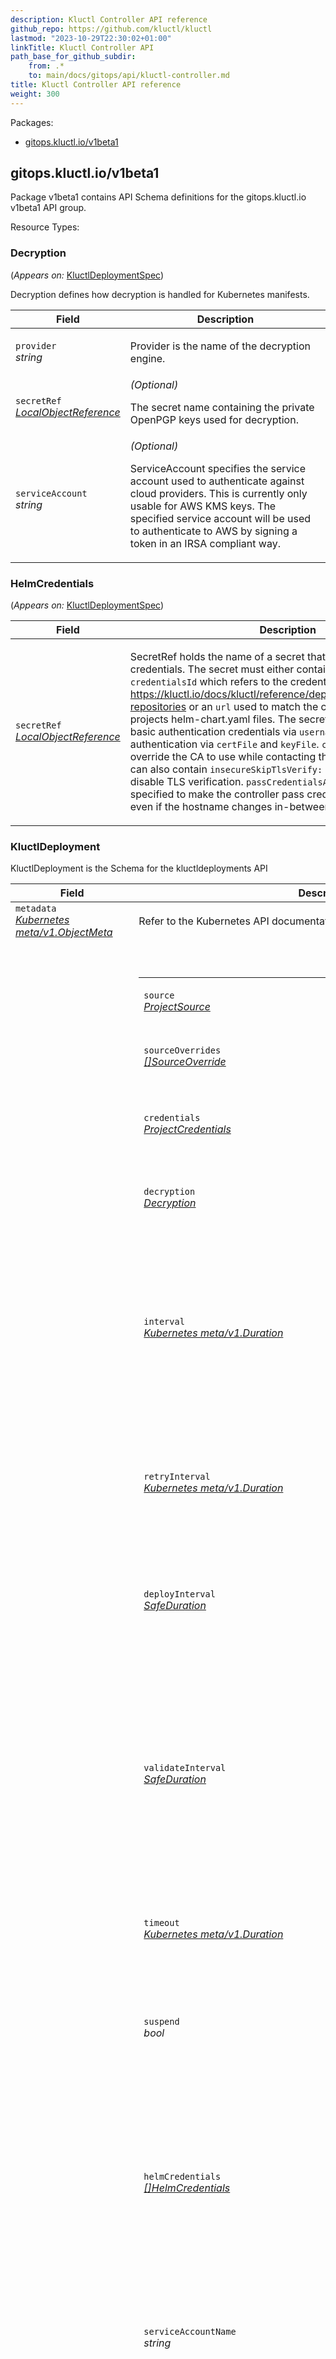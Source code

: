 ```yaml
---
description: Kluctl Controller API reference
github_repo: https://github.com/kluctl/kluctl
lastmod: "2023-10-29T22:30:02+01:00"
linkTitle: Kluctl Controller API
path_base_for_github_subdir:
    from: .*
    to: main/docs/gitops/api/kluctl-controller.md
title: Kluctl Controller API reference
weight: 300
---
```


<!-- WARNING WARNING WARNING -->
<!-- DO NOT EDIT THIS FILE, IT IS AUTO SYNCED FROM github.com/kluctl/kluctl -->
<!-- WARNING WARNING WARNING -->

<p>Packages:</p>
<ul class="simple">
<li>
<a href="#gitops.kluctl.io%2fv1beta1">gitops.kluctl.io/v1beta1</a>
</li>
</ul>
<h2 id="gitops.kluctl.io/v1beta1">gitops.kluctl.io/v1beta1</h2>
<p>Package v1beta1 contains API Schema definitions for the gitops.kluctl.io v1beta1 API group.</p>
Resource Types:
<ul class="simple"></ul>
<h3 id="gitops.kluctl.io/v1beta1.Decryption">Decryption
</h3>
<p>
(<em>Appears on:</em>
<a href="#gitops.kluctl.io/v1beta1.KluctlDeploymentSpec">KluctlDeploymentSpec</a>)
</p>
<p>Decryption defines how decryption is handled for Kubernetes manifests.</p>
<div class="md-typeset__scrollwrap">
<div class="md-typeset__table">
<table>
<thead>
<tr>
<th>Field</th>
<th>Description</th>
</tr>
</thead>
<tbody>
<tr>
<td>
<code>provider</code><br>
<em>
string
</em>
</td>
<td>
<p>Provider is the name of the decryption engine.</p>
</td>
</tr>
<tr>
<td>
<code>secretRef</code><br>
<em>
<a href="#gitops.kluctl.io/v1beta1.LocalObjectReference">
LocalObjectReference
</a>
</em>
</td>
<td>
<em>(Optional)</em>
<p>The secret name containing the private OpenPGP keys used for decryption.</p>
</td>
</tr>
<tr>
<td>
<code>serviceAccount</code><br>
<em>
string
</em>
</td>
<td>
<em>(Optional)</em>
<p>ServiceAccount specifies the service account used to authenticate against cloud providers.
This is currently only usable for AWS KMS keys. The specified service account will be used to authenticate to AWS
by signing a token in an IRSA compliant way.</p>
</td>
</tr>
</tbody>
</table>
</div>
</div>
<h3 id="gitops.kluctl.io/v1beta1.HelmCredentials">HelmCredentials
</h3>
<p>
(<em>Appears on:</em>
<a href="#gitops.kluctl.io/v1beta1.KluctlDeploymentSpec">KluctlDeploymentSpec</a>)
</p>
<div class="md-typeset__scrollwrap">
<div class="md-typeset__table">
<table>
<thead>
<tr>
<th>Field</th>
<th>Description</th>
</tr>
</thead>
<tbody>
<tr>
<td>
<code>secretRef</code><br>
<em>
<a href="#gitops.kluctl.io/v1beta1.LocalObjectReference">
LocalObjectReference
</a>
</em>
</td>
<td>
<p>SecretRef holds the name of a secret that contains the Helm credentials.
The secret must either contain the fields <code>credentialsId</code> which refers to the credentialsId
found in <a href="https://kluctl.io/docs/kluctl/reference/deployments/helm/#private-repositories">https://kluctl.io/docs/kluctl/reference/deployments/helm/#private-repositories</a> or an <code>url</code> used
to match the credentials found in Kluctl projects helm-chart.yaml files.
The secret can either container basic authentication credentials via <code>username</code> and <code>password</code> or
TLS authentication via <code>certFile</code> and <code>keyFile</code>. <code>caFile</code> can be specified to override the CA to use while
contacting the repository.
The secret can also contain <code>insecureSkipTlsVerify: &quot;true&quot;</code>, which will disable TLS verification.
<code>passCredentialsAll: &quot;true&quot;</code> can be specified to make the controller pass credentials to all requests, even if
the hostname changes in-between.</p>
</td>
</tr>
</tbody>
</table>
</div>
</div>
<h3 id="gitops.kluctl.io/v1beta1.KluctlDeployment">KluctlDeployment
</h3>
<p>KluctlDeployment is the Schema for the kluctldeployments API</p>
<div class="md-typeset__scrollwrap">
<div class="md-typeset__table">
<table>
<thead>
<tr>
<th>Field</th>
<th>Description</th>
</tr>
</thead>
<tbody>
<tr>
<td>
<code>metadata</code><br>
<em>
<a href="https://kubernetes.io/docs/reference/generated/kubernetes-api/v1.18/#objectmeta-v1-meta">
Kubernetes meta/v1.ObjectMeta
</a>
</em>
</td>
<td>
Refer to the Kubernetes API documentation for the fields of the
<code>metadata</code> field.
</td>
</tr>
<tr>
<td>
<code>spec</code><br>
<em>
<a href="#gitops.kluctl.io/v1beta1.KluctlDeploymentSpec">
KluctlDeploymentSpec
</a>
</em>
</td>
<td>
<br/>
<br/>
<table>
<tr>
<td>
<code>source</code><br>
<em>
<a href="#gitops.kluctl.io/v1beta1.ProjectSource">
ProjectSource
</a>
</em>
</td>
<td>
<p>Specifies the project source location</p>
</td>
</tr>
<tr>
<td>
<code>sourceOverrides</code><br>
<em>
<a href="#gitops.kluctl.io/v1beta1.SourceOverride">
[]SourceOverride
</a>
</em>
</td>
<td>
<em>(Optional)</em>
<p>Specifies source overrides</p>
</td>
</tr>
<tr>
<td>
<code>credentials</code><br>
<em>
<a href="#gitops.kluctl.io/v1beta1.ProjectCredentials">
ProjectCredentials
</a>
</em>
</td>
<td>
<em>(Optional)</em>
<p>Credentials specifies the credentials used when pulling sources</p>
</td>
</tr>
<tr>
<td>
<code>decryption</code><br>
<em>
<a href="#gitops.kluctl.io/v1beta1.Decryption">
Decryption
</a>
</em>
</td>
<td>
<em>(Optional)</em>
<p>Decrypt Kubernetes secrets before applying them on the cluster.</p>
</td>
</tr>
<tr>
<td>
<code>interval</code><br>
<em>
<a href="https://godoc.org/k8s.io/apimachinery/pkg/apis/meta/v1#Duration">
Kubernetes meta/v1.Duration
</a>
</em>
</td>
<td>
<p>The interval at which to reconcile the KluctlDeployment.
Reconciliation means that the deployment is fully rendered and only deployed when the result changes compared
to the last deployment.
To override this behavior, set the DeployInterval value.</p>
</td>
</tr>
<tr>
<td>
<code>retryInterval</code><br>
<em>
<a href="https://godoc.org/k8s.io/apimachinery/pkg/apis/meta/v1#Duration">
Kubernetes meta/v1.Duration
</a>
</em>
</td>
<td>
<em>(Optional)</em>
<p>The interval at which to retry a previously failed reconciliation.
When not specified, the controller uses the Interval
value to retry failures.</p>
</td>
</tr>
<tr>
<td>
<code>deployInterval</code><br>
<em>
<a href="#gitops.kluctl.io/v1beta1.SafeDuration">
SafeDuration
</a>
</em>
</td>
<td>
<em>(Optional)</em>
<p>DeployInterval specifies the interval at which to deploy the KluctlDeployment, even in cases the rendered
result does not change.</p>
</td>
</tr>
<tr>
<td>
<code>validateInterval</code><br>
<em>
<a href="#gitops.kluctl.io/v1beta1.SafeDuration">
SafeDuration
</a>
</em>
</td>
<td>
<em>(Optional)</em>
<p>ValidateInterval specifies the interval at which to validate the KluctlDeployment.
Validation is performed the same way as with &lsquo;kluctl validate -t <target>&rsquo;.
Defaults to the same value as specified in Interval.
Validate is also performed whenever a deployment is performed, independent of the value of ValidateInterval</p>
</td>
</tr>
<tr>
<td>
<code>timeout</code><br>
<em>
<a href="https://godoc.org/k8s.io/apimachinery/pkg/apis/meta/v1#Duration">
Kubernetes meta/v1.Duration
</a>
</em>
</td>
<td>
<em>(Optional)</em>
<p>Timeout for all operations.
Defaults to &lsquo;Interval&rsquo; duration.</p>
</td>
</tr>
<tr>
<td>
<code>suspend</code><br>
<em>
bool
</em>
</td>
<td>
<em>(Optional)</em>
<p>This flag tells the controller to suspend subsequent kluctl executions,
it does not apply to already started executions. Defaults to false.</p>
</td>
</tr>
<tr>
<td>
<code>helmCredentials</code><br>
<em>
<a href="#gitops.kluctl.io/v1beta1.HelmCredentials">
[]HelmCredentials
</a>
</em>
</td>
<td>
<em>(Optional)</em>
<p>HelmCredentials is a list of Helm credentials used when non pre-pulled Helm Charts are used inside a
Kluctl deployment.
DEPRECATED this field is deprecated and will be removed in the next API version bump. Use spec.credentials.helm instead.</p>
</td>
</tr>
<tr>
<td>
<code>serviceAccountName</code><br>
<em>
string
</em>
</td>
<td>
<em>(Optional)</em>
<p>The name of the Kubernetes service account to use while deploying.
If not specified, the default service account is used.</p>
</td>
</tr>
<tr>
<td>
<code>kubeConfig</code><br>
<em>
<a href="#gitops.kluctl.io/v1beta1.KubeConfig">
KubeConfig
</a>
</em>
</td>
<td>
<em>(Optional)</em>
<p>The KubeConfig for deploying to the target cluster.
Specifies the kubeconfig to be used when invoking kluctl. Contexts in this kubeconfig must match
the context found in the kluctl target. As an alternative, specify the context to be used via &lsquo;context&rsquo;</p>
</td>
</tr>
<tr>
<td>
<code>target</code><br>
<em>
string
</em>
</td>
<td>
<em>(Optional)</em>
<p>Target specifies the kluctl target to deploy. If not specified, an empty target is used that has no name and no
context. Use &lsquo;TargetName&rsquo; and &lsquo;Context&rsquo; to specify the name and context in that case.</p>
</td>
</tr>
<tr>
<td>
<code>targetNameOverride</code><br>
<em>
string
</em>
</td>
<td>
<em>(Optional)</em>
<p>TargetNameOverride sets or overrides the target name. This is especially useful when deployment without a target.</p>
</td>
</tr>
<tr>
<td>
<code>context</code><br>
<em>
string
</em>
</td>
<td>
<em>(Optional)</em>
<p>If specified, overrides the context to be used. This will effectively make kluctl ignore the context specified
in the target.</p>
</td>
</tr>
<tr>
<td>
<code>args</code><br>
<em>
k8s.io/apimachinery/pkg/runtime.RawExtension
</em>
</td>
<td>
<em>(Optional)</em>
<p>Args specifies dynamic target args.</p>
</td>
</tr>
<tr>
<td>
<code>images</code><br>
<em>
[]github.com/kluctl/kluctl/v2/pkg/types.FixedImage
</em>
</td>
<td>
<em>(Optional)</em>
<p>Images contains a list of fixed image overrides.
Equivalent to using &lsquo;&ndash;fixed-images-file&rsquo; when calling kluctl.</p>
</td>
</tr>
<tr>
<td>
<code>dryRun</code><br>
<em>
bool
</em>
</td>
<td>
<em>(Optional)</em>
<p>DryRun instructs kluctl to run everything in dry-run mode.
Equivalent to using &lsquo;&ndash;dry-run&rsquo; when calling kluctl.</p>
</td>
</tr>
<tr>
<td>
<code>noWait</code><br>
<em>
bool
</em>
</td>
<td>
<em>(Optional)</em>
<p>NoWait instructs kluctl to not wait for any resources to become ready, including hooks.
Equivalent to using &lsquo;&ndash;no-wait&rsquo; when calling kluctl.</p>
</td>
</tr>
<tr>
<td>
<code>forceApply</code><br>
<em>
bool
</em>
</td>
<td>
<em>(Optional)</em>
<p>ForceApply instructs kluctl to force-apply in case of SSA conflicts.
Equivalent to using &lsquo;&ndash;force-apply&rsquo; when calling kluctl.</p>
</td>
</tr>
<tr>
<td>
<code>replaceOnError</code><br>
<em>
bool
</em>
</td>
<td>
<em>(Optional)</em>
<p>ReplaceOnError instructs kluctl to replace resources on error.
Equivalent to using &lsquo;&ndash;replace-on-error&rsquo; when calling kluctl.</p>
</td>
</tr>
<tr>
<td>
<code>forceReplaceOnError</code><br>
<em>
bool
</em>
</td>
<td>
<em>(Optional)</em>
<p>ForceReplaceOnError instructs kluctl to force-replace resources in case a normal replace fails.
Equivalent to using &lsquo;&ndash;force-replace-on-error&rsquo; when calling kluctl.</p>
</td>
</tr>
<tr>
<td>
<code>abortOnError</code><br>
<em>
bool
</em>
</td>
<td>
<em>(Optional)</em>
<p>ForceReplaceOnError instructs kluctl to abort deployments immediately when something fails.
Equivalent to using &lsquo;&ndash;abort-on-error&rsquo; when calling kluctl.</p>
</td>
</tr>
<tr>
<td>
<code>includeTags</code><br>
<em>
[]string
</em>
</td>
<td>
<em>(Optional)</em>
<p>IncludeTags instructs kluctl to only include deployments with given tags.
Equivalent to using &lsquo;&ndash;include-tag&rsquo; when calling kluctl.</p>
</td>
</tr>
<tr>
<td>
<code>excludeTags</code><br>
<em>
[]string
</em>
</td>
<td>
<em>(Optional)</em>
<p>ExcludeTags instructs kluctl to exclude deployments with given tags.
Equivalent to using &lsquo;&ndash;exclude-tag&rsquo; when calling kluctl.</p>
</td>
</tr>
<tr>
<td>
<code>includeDeploymentDirs</code><br>
<em>
[]string
</em>
</td>
<td>
<em>(Optional)</em>
<p>IncludeDeploymentDirs instructs kluctl to only include deployments with the given dir.
Equivalent to using &lsquo;&ndash;include-deployment-dir&rsquo; when calling kluctl.</p>
</td>
</tr>
<tr>
<td>
<code>excludeDeploymentDirs</code><br>
<em>
[]string
</em>
</td>
<td>
<em>(Optional)</em>
<p>ExcludeDeploymentDirs instructs kluctl to exclude deployments with the given dir.
Equivalent to using &lsquo;&ndash;exclude-deployment-dir&rsquo; when calling kluctl.</p>
</td>
</tr>
<tr>
<td>
<code>deployMode</code><br>
<em>
string
</em>
</td>
<td>
<em>(Optional)</em>
<p>DeployMode specifies what deploy mode should be used.
The options &lsquo;full-deploy&rsquo; and &lsquo;poke-images&rsquo; are supported.
With the &lsquo;poke-images&rsquo; option, only images are patched into the target without performing a full deployment.</p>
</td>
</tr>
<tr>
<td>
<code>validate</code><br>
<em>
bool
</em>
</td>
<td>
<em>(Optional)</em>
<p>Validate enables validation after deploying</p>
</td>
</tr>
<tr>
<td>
<code>prune</code><br>
<em>
bool
</em>
</td>
<td>
<em>(Optional)</em>
<p>Prune enables pruning after deploying.</p>
</td>
</tr>
<tr>
<td>
<code>delete</code><br>
<em>
bool
</em>
</td>
<td>
<em>(Optional)</em>
<p>Delete enables deletion of the specified target when the KluctlDeployment object gets deleted.</p>
</td>
</tr>
<tr>
<td>
<code>manual</code><br>
<em>
bool
</em>
</td>
<td>
<em>(Optional)</em>
<p>Manual enables manual deployments, meaning that the deployment will initially start as a dry run deployment
and only after manual approval cause a real deployment</p>
</td>
</tr>
<tr>
<td>
<code>manualObjectsHash</code><br>
<em>
string
</em>
</td>
<td>
<em>(Optional)</em>
<p>ManualObjectsHash specifies the rendered objects hash that is approved for manual deployment.
If Manual is set to true, the controller will skip deployments when the current reconciliation loops calculated
objects hash does not match this value.
There are two ways to use this value properly.
1. Set it manually to the value found in status.lastObjectsHash.
2. Use the Kluctl Webui to manually approve a deployment, which will set this field appropriately.</p>
</td>
</tr>
</table>
</td>
</tr>
<tr>
<td>
<code>status</code><br>
<em>
<a href="#gitops.kluctl.io/v1beta1.KluctlDeploymentStatus">
KluctlDeploymentStatus
</a>
</em>
</td>
<td>
</td>
</tr>
</tbody>
</table>
</div>
</div>
<h3 id="gitops.kluctl.io/v1beta1.KluctlDeploymentSpec">KluctlDeploymentSpec
</h3>
<p>
(<em>Appears on:</em>
<a href="#gitops.kluctl.io/v1beta1.KluctlDeployment">KluctlDeployment</a>)
</p>
<div class="md-typeset__scrollwrap">
<div class="md-typeset__table">
<table>
<thead>
<tr>
<th>Field</th>
<th>Description</th>
</tr>
</thead>
<tbody>
<tr>
<td>
<code>source</code><br>
<em>
<a href="#gitops.kluctl.io/v1beta1.ProjectSource">
ProjectSource
</a>
</em>
</td>
<td>
<p>Specifies the project source location</p>
</td>
</tr>
<tr>
<td>
<code>sourceOverrides</code><br>
<em>
<a href="#gitops.kluctl.io/v1beta1.SourceOverride">
[]SourceOverride
</a>
</em>
</td>
<td>
<em>(Optional)</em>
<p>Specifies source overrides</p>
</td>
</tr>
<tr>
<td>
<code>credentials</code><br>
<em>
<a href="#gitops.kluctl.io/v1beta1.ProjectCredentials">
ProjectCredentials
</a>
</em>
</td>
<td>
<em>(Optional)</em>
<p>Credentials specifies the credentials used when pulling sources</p>
</td>
</tr>
<tr>
<td>
<code>decryption</code><br>
<em>
<a href="#gitops.kluctl.io/v1beta1.Decryption">
Decryption
</a>
</em>
</td>
<td>
<em>(Optional)</em>
<p>Decrypt Kubernetes secrets before applying them on the cluster.</p>
</td>
</tr>
<tr>
<td>
<code>interval</code><br>
<em>
<a href="https://godoc.org/k8s.io/apimachinery/pkg/apis/meta/v1#Duration">
Kubernetes meta/v1.Duration
</a>
</em>
</td>
<td>
<p>The interval at which to reconcile the KluctlDeployment.
Reconciliation means that the deployment is fully rendered and only deployed when the result changes compared
to the last deployment.
To override this behavior, set the DeployInterval value.</p>
</td>
</tr>
<tr>
<td>
<code>retryInterval</code><br>
<em>
<a href="https://godoc.org/k8s.io/apimachinery/pkg/apis/meta/v1#Duration">
Kubernetes meta/v1.Duration
</a>
</em>
</td>
<td>
<em>(Optional)</em>
<p>The interval at which to retry a previously failed reconciliation.
When not specified, the controller uses the Interval
value to retry failures.</p>
</td>
</tr>
<tr>
<td>
<code>deployInterval</code><br>
<em>
<a href="#gitops.kluctl.io/v1beta1.SafeDuration">
SafeDuration
</a>
</em>
</td>
<td>
<em>(Optional)</em>
<p>DeployInterval specifies the interval at which to deploy the KluctlDeployment, even in cases the rendered
result does not change.</p>
</td>
</tr>
<tr>
<td>
<code>validateInterval</code><br>
<em>
<a href="#gitops.kluctl.io/v1beta1.SafeDuration">
SafeDuration
</a>
</em>
</td>
<td>
<em>(Optional)</em>
<p>ValidateInterval specifies the interval at which to validate the KluctlDeployment.
Validation is performed the same way as with &lsquo;kluctl validate -t <target>&rsquo;.
Defaults to the same value as specified in Interval.
Validate is also performed whenever a deployment is performed, independent of the value of ValidateInterval</p>
</td>
</tr>
<tr>
<td>
<code>timeout</code><br>
<em>
<a href="https://godoc.org/k8s.io/apimachinery/pkg/apis/meta/v1#Duration">
Kubernetes meta/v1.Duration
</a>
</em>
</td>
<td>
<em>(Optional)</em>
<p>Timeout for all operations.
Defaults to &lsquo;Interval&rsquo; duration.</p>
</td>
</tr>
<tr>
<td>
<code>suspend</code><br>
<em>
bool
</em>
</td>
<td>
<em>(Optional)</em>
<p>This flag tells the controller to suspend subsequent kluctl executions,
it does not apply to already started executions. Defaults to false.</p>
</td>
</tr>
<tr>
<td>
<code>helmCredentials</code><br>
<em>
<a href="#gitops.kluctl.io/v1beta1.HelmCredentials">
[]HelmCredentials
</a>
</em>
</td>
<td>
<em>(Optional)</em>
<p>HelmCredentials is a list of Helm credentials used when non pre-pulled Helm Charts are used inside a
Kluctl deployment.
DEPRECATED this field is deprecated and will be removed in the next API version bump. Use spec.credentials.helm instead.</p>
</td>
</tr>
<tr>
<td>
<code>serviceAccountName</code><br>
<em>
string
</em>
</td>
<td>
<em>(Optional)</em>
<p>The name of the Kubernetes service account to use while deploying.
If not specified, the default service account is used.</p>
</td>
</tr>
<tr>
<td>
<code>kubeConfig</code><br>
<em>
<a href="#gitops.kluctl.io/v1beta1.KubeConfig">
KubeConfig
</a>
</em>
</td>
<td>
<em>(Optional)</em>
<p>The KubeConfig for deploying to the target cluster.
Specifies the kubeconfig to be used when invoking kluctl. Contexts in this kubeconfig must match
the context found in the kluctl target. As an alternative, specify the context to be used via &lsquo;context&rsquo;</p>
</td>
</tr>
<tr>
<td>
<code>target</code><br>
<em>
string
</em>
</td>
<td>
<em>(Optional)</em>
<p>Target specifies the kluctl target to deploy. If not specified, an empty target is used that has no name and no
context. Use &lsquo;TargetName&rsquo; and &lsquo;Context&rsquo; to specify the name and context in that case.</p>
</td>
</tr>
<tr>
<td>
<code>targetNameOverride</code><br>
<em>
string
</em>
</td>
<td>
<em>(Optional)</em>
<p>TargetNameOverride sets or overrides the target name. This is especially useful when deployment without a target.</p>
</td>
</tr>
<tr>
<td>
<code>context</code><br>
<em>
string
</em>
</td>
<td>
<em>(Optional)</em>
<p>If specified, overrides the context to be used. This will effectively make kluctl ignore the context specified
in the target.</p>
</td>
</tr>
<tr>
<td>
<code>args</code><br>
<em>
k8s.io/apimachinery/pkg/runtime.RawExtension
</em>
</td>
<td>
<em>(Optional)</em>
<p>Args specifies dynamic target args.</p>
</td>
</tr>
<tr>
<td>
<code>images</code><br>
<em>
[]github.com/kluctl/kluctl/v2/pkg/types.FixedImage
</em>
</td>
<td>
<em>(Optional)</em>
<p>Images contains a list of fixed image overrides.
Equivalent to using &lsquo;&ndash;fixed-images-file&rsquo; when calling kluctl.</p>
</td>
</tr>
<tr>
<td>
<code>dryRun</code><br>
<em>
bool
</em>
</td>
<td>
<em>(Optional)</em>
<p>DryRun instructs kluctl to run everything in dry-run mode.
Equivalent to using &lsquo;&ndash;dry-run&rsquo; when calling kluctl.</p>
</td>
</tr>
<tr>
<td>
<code>noWait</code><br>
<em>
bool
</em>
</td>
<td>
<em>(Optional)</em>
<p>NoWait instructs kluctl to not wait for any resources to become ready, including hooks.
Equivalent to using &lsquo;&ndash;no-wait&rsquo; when calling kluctl.</p>
</td>
</tr>
<tr>
<td>
<code>forceApply</code><br>
<em>
bool
</em>
</td>
<td>
<em>(Optional)</em>
<p>ForceApply instructs kluctl to force-apply in case of SSA conflicts.
Equivalent to using &lsquo;&ndash;force-apply&rsquo; when calling kluctl.</p>
</td>
</tr>
<tr>
<td>
<code>replaceOnError</code><br>
<em>
bool
</em>
</td>
<td>
<em>(Optional)</em>
<p>ReplaceOnError instructs kluctl to replace resources on error.
Equivalent to using &lsquo;&ndash;replace-on-error&rsquo; when calling kluctl.</p>
</td>
</tr>
<tr>
<td>
<code>forceReplaceOnError</code><br>
<em>
bool
</em>
</td>
<td>
<em>(Optional)</em>
<p>ForceReplaceOnError instructs kluctl to force-replace resources in case a normal replace fails.
Equivalent to using &lsquo;&ndash;force-replace-on-error&rsquo; when calling kluctl.</p>
</td>
</tr>
<tr>
<td>
<code>abortOnError</code><br>
<em>
bool
</em>
</td>
<td>
<em>(Optional)</em>
<p>ForceReplaceOnError instructs kluctl to abort deployments immediately when something fails.
Equivalent to using &lsquo;&ndash;abort-on-error&rsquo; when calling kluctl.</p>
</td>
</tr>
<tr>
<td>
<code>includeTags</code><br>
<em>
[]string
</em>
</td>
<td>
<em>(Optional)</em>
<p>IncludeTags instructs kluctl to only include deployments with given tags.
Equivalent to using &lsquo;&ndash;include-tag&rsquo; when calling kluctl.</p>
</td>
</tr>
<tr>
<td>
<code>excludeTags</code><br>
<em>
[]string
</em>
</td>
<td>
<em>(Optional)</em>
<p>ExcludeTags instructs kluctl to exclude deployments with given tags.
Equivalent to using &lsquo;&ndash;exclude-tag&rsquo; when calling kluctl.</p>
</td>
</tr>
<tr>
<td>
<code>includeDeploymentDirs</code><br>
<em>
[]string
</em>
</td>
<td>
<em>(Optional)</em>
<p>IncludeDeploymentDirs instructs kluctl to only include deployments with the given dir.
Equivalent to using &lsquo;&ndash;include-deployment-dir&rsquo; when calling kluctl.</p>
</td>
</tr>
<tr>
<td>
<code>excludeDeploymentDirs</code><br>
<em>
[]string
</em>
</td>
<td>
<em>(Optional)</em>
<p>ExcludeDeploymentDirs instructs kluctl to exclude deployments with the given dir.
Equivalent to using &lsquo;&ndash;exclude-deployment-dir&rsquo; when calling kluctl.</p>
</td>
</tr>
<tr>
<td>
<code>deployMode</code><br>
<em>
string
</em>
</td>
<td>
<em>(Optional)</em>
<p>DeployMode specifies what deploy mode should be used.
The options &lsquo;full-deploy&rsquo; and &lsquo;poke-images&rsquo; are supported.
With the &lsquo;poke-images&rsquo; option, only images are patched into the target without performing a full deployment.</p>
</td>
</tr>
<tr>
<td>
<code>validate</code><br>
<em>
bool
</em>
</td>
<td>
<em>(Optional)</em>
<p>Validate enables validation after deploying</p>
</td>
</tr>
<tr>
<td>
<code>prune</code><br>
<em>
bool
</em>
</td>
<td>
<em>(Optional)</em>
<p>Prune enables pruning after deploying.</p>
</td>
</tr>
<tr>
<td>
<code>delete</code><br>
<em>
bool
</em>
</td>
<td>
<em>(Optional)</em>
<p>Delete enables deletion of the specified target when the KluctlDeployment object gets deleted.</p>
</td>
</tr>
<tr>
<td>
<code>manual</code><br>
<em>
bool
</em>
</td>
<td>
<em>(Optional)</em>
<p>Manual enables manual deployments, meaning that the deployment will initially start as a dry run deployment
and only after manual approval cause a real deployment</p>
</td>
</tr>
<tr>
<td>
<code>manualObjectsHash</code><br>
<em>
string
</em>
</td>
<td>
<em>(Optional)</em>
<p>ManualObjectsHash specifies the rendered objects hash that is approved for manual deployment.
If Manual is set to true, the controller will skip deployments when the current reconciliation loops calculated
objects hash does not match this value.
There are two ways to use this value properly.
1. Set it manually to the value found in status.lastObjectsHash.
2. Use the Kluctl Webui to manually approve a deployment, which will set this field appropriately.</p>
</td>
</tr>
</tbody>
</table>
</div>
</div>
<h3 id="gitops.kluctl.io/v1beta1.KluctlDeploymentStatus">KluctlDeploymentStatus
</h3>
<p>
(<em>Appears on:</em>
<a href="#gitops.kluctl.io/v1beta1.KluctlDeployment">KluctlDeployment</a>)
</p>
<p>KluctlDeploymentStatus defines the observed state of KluctlDeployment</p>
<div class="md-typeset__scrollwrap">
<div class="md-typeset__table">
<table>
<thead>
<tr>
<th>Field</th>
<th>Description</th>
</tr>
</thead>
<tbody>
<tr>
<td>
<code>reconcileRequestResult</code><br>
<em>
<a href="#gitops.kluctl.io/v1beta1.ManualRequestResult">
ManualRequestResult
</a>
</em>
</td>
<td>
<em>(Optional)</em>
</td>
</tr>
<tr>
<td>
<code>diffRequestResult</code><br>
<em>
<a href="#gitops.kluctl.io/v1beta1.ManualRequestResult">
ManualRequestResult
</a>
</em>
</td>
<td>
<em>(Optional)</em>
</td>
</tr>
<tr>
<td>
<code>deployRequestResult</code><br>
<em>
<a href="#gitops.kluctl.io/v1beta1.ManualRequestResult">
ManualRequestResult
</a>
</em>
</td>
<td>
<em>(Optional)</em>
</td>
</tr>
<tr>
<td>
<code>pruneRequestResult</code><br>
<em>
<a href="#gitops.kluctl.io/v1beta1.ManualRequestResult">
ManualRequestResult
</a>
</em>
</td>
<td>
<em>(Optional)</em>
</td>
</tr>
<tr>
<td>
<code>validateRequestResult</code><br>
<em>
<a href="#gitops.kluctl.io/v1beta1.ManualRequestResult">
ManualRequestResult
</a>
</em>
</td>
<td>
<em>(Optional)</em>
</td>
</tr>
<tr>
<td>
<code>observedGeneration</code><br>
<em>
int64
</em>
</td>
<td>
<em>(Optional)</em>
<p>ObservedGeneration is the last reconciled generation.</p>
</td>
</tr>
<tr>
<td>
<code>observedCommit</code><br>
<em>
string
</em>
</td>
<td>
<p>ObservedCommit is the last commit observed</p>
</td>
</tr>
<tr>
<td>
<code>conditions</code><br>
<em>
<a href="https://kubernetes.io/docs/reference/generated/kubernetes-api/v1.18/#condition-v1-meta">
[]Kubernetes meta/v1.Condition
</a>
</em>
</td>
<td>
<em>(Optional)</em>
</td>
</tr>
<tr>
<td>
<code>projectKey</code><br>
<em>
github.com/kluctl/kluctl/v2/pkg/types/result.ProjectKey
</em>
</td>
<td>
<em>(Optional)</em>
</td>
</tr>
<tr>
<td>
<code>targetKey</code><br>
<em>
github.com/kluctl/kluctl/v2/pkg/types/result.TargetKey
</em>
</td>
<td>
<em>(Optional)</em>
</td>
</tr>
<tr>
<td>
<code>lastObjectsHash</code><br>
<em>
string
</em>
</td>
<td>
<em>(Optional)</em>
</td>
</tr>
<tr>
<td>
<code>lastManualObjectsHash</code><br>
<em>
string
</em>
</td>
<td>
<em>(Optional)</em>
</td>
</tr>
<tr>
<td>
<code>lastPrepareError</code><br>
<em>
string
</em>
</td>
<td>
<em>(Optional)</em>
</td>
</tr>
<tr>
<td>
<code>lastDiffResult</code><br>
<em>
k8s.io/apimachinery/pkg/runtime.RawExtension
</em>
</td>
<td>
<em>(Optional)</em>
<p>LastDiffResult is the result summary of the last diff command</p>
</td>
</tr>
<tr>
<td>
<code>lastDeployResult</code><br>
<em>
k8s.io/apimachinery/pkg/runtime.RawExtension
</em>
</td>
<td>
<em>(Optional)</em>
<p>LastDeployResult is the result summary of the last deploy command</p>
</td>
</tr>
<tr>
<td>
<code>lastValidateResult</code><br>
<em>
k8s.io/apimachinery/pkg/runtime.RawExtension
</em>
</td>
<td>
<em>(Optional)</em>
<p>LastValidateResult is the result summary of the last validate command</p>
</td>
</tr>
<tr>
<td>
<code>lastDriftDetectionResult</code><br>
<em>
k8s.io/apimachinery/pkg/runtime.RawExtension
</em>
</td>
<td>
<p>LastDriftDetectionResult is the result of the last drift detection command
optional</p>
</td>
</tr>
<tr>
<td>
<code>lastDriftDetectionResultMessage</code><br>
<em>
string
</em>
</td>
<td>
<p>LastDriftDetectionResultMessage contains a short message that describes the drift
optional</p>
</td>
</tr>
</tbody>
</table>
</div>
</div>
<h3 id="gitops.kluctl.io/v1beta1.KubeConfig">KubeConfig
</h3>
<p>
(<em>Appears on:</em>
<a href="#gitops.kluctl.io/v1beta1.KluctlDeploymentSpec">KluctlDeploymentSpec</a>)
</p>
<p>KubeConfig references a Kubernetes secret that contains a kubeconfig file.</p>
<div class="md-typeset__scrollwrap">
<div class="md-typeset__table">
<table>
<thead>
<tr>
<th>Field</th>
<th>Description</th>
</tr>
</thead>
<tbody>
<tr>
<td>
<code>secretRef</code><br>
<em>
<a href="#gitops.kluctl.io/v1beta1.SecretKeyReference">
SecretKeyReference
</a>
</em>
</td>
<td>
<p>SecretRef holds the name of a secret that contains a key with
the kubeconfig file as the value. If no key is set, the key will default
to &lsquo;value&rsquo;. The secret must be in the same namespace as
the Kustomization.
It is recommended that the kubeconfig is self-contained, and the secret
is regularly updated if credentials such as a cloud-access-token expire.
Cloud specific <code>cmd-path</code> auth helpers will not function without adding
binaries and credentials to the Pod that is responsible for reconciling
the KluctlDeployment.</p>
</td>
</tr>
</tbody>
</table>
</div>
</div>
<h3 id="gitops.kluctl.io/v1beta1.LocalObjectReference">LocalObjectReference
</h3>
<p>
(<em>Appears on:</em>
<a href="#gitops.kluctl.io/v1beta1.Decryption">Decryption</a>, 
<a href="#gitops.kluctl.io/v1beta1.HelmCredentials">HelmCredentials</a>, 
<a href="#gitops.kluctl.io/v1beta1.ProjectCredentialsGit">ProjectCredentialsGit</a>, 
<a href="#gitops.kluctl.io/v1beta1.ProjectCredentialsGitDeprecated">ProjectCredentialsGitDeprecated</a>, 
<a href="#gitops.kluctl.io/v1beta1.ProjectCredentialsHelm">ProjectCredentialsHelm</a>, 
<a href="#gitops.kluctl.io/v1beta1.ProjectCredentialsOci">ProjectCredentialsOci</a>, 
<a href="#gitops.kluctl.io/v1beta1.ProjectSource">ProjectSource</a>)
</p>
<div class="md-typeset__scrollwrap">
<div class="md-typeset__table">
<table>
<thead>
<tr>
<th>Field</th>
<th>Description</th>
</tr>
</thead>
<tbody>
<tr>
<td>
<code>name</code><br>
<em>
string
</em>
</td>
<td>
<p>Name of the referent.</p>
</td>
</tr>
</tbody>
</table>
</div>
</div>
<h3 id="gitops.kluctl.io/v1beta1.ManualRequest">ManualRequest
</h3>
<p>
(<em>Appears on:</em>
<a href="#gitops.kluctl.io/v1beta1.ManualRequestResult">ManualRequestResult</a>)
</p>
<p>ManualRequest is used in json form inside the manual request annotations</p>
<div class="md-typeset__scrollwrap">
<div class="md-typeset__table">
<table>
<thead>
<tr>
<th>Field</th>
<th>Description</th>
</tr>
</thead>
<tbody>
<tr>
<td>
<code>requestValue</code><br>
<em>
string
</em>
</td>
<td>
</td>
</tr>
<tr>
<td>
<code>overridesPatch</code><br>
<em>
k8s.io/apimachinery/pkg/runtime.RawExtension
</em>
</td>
<td>
<em>(Optional)</em>
</td>
</tr>
</tbody>
</table>
</div>
</div>
<h3 id="gitops.kluctl.io/v1beta1.ManualRequestResult">ManualRequestResult
</h3>
<p>
(<em>Appears on:</em>
<a href="#gitops.kluctl.io/v1beta1.KluctlDeploymentStatus">KluctlDeploymentStatus</a>)
</p>
<div class="md-typeset__scrollwrap">
<div class="md-typeset__table">
<table>
<thead>
<tr>
<th>Field</th>
<th>Description</th>
</tr>
</thead>
<tbody>
<tr>
<td>
<code>request</code><br>
<em>
<a href="#gitops.kluctl.io/v1beta1.ManualRequest">
ManualRequest
</a>
</em>
</td>
<td>
</td>
</tr>
<tr>
<td>
<code>startTime</code><br>
<em>
<a href="https://kubernetes.io/docs/reference/generated/kubernetes-api/v1.18/#time-v1-meta">
Kubernetes meta/v1.Time
</a>
</em>
</td>
<td>
</td>
</tr>
<tr>
<td>
<code>endTime</code><br>
<em>
<a href="https://kubernetes.io/docs/reference/generated/kubernetes-api/v1.18/#time-v1-meta">
Kubernetes meta/v1.Time
</a>
</em>
</td>
<td>
<em>(Optional)</em>
</td>
</tr>
<tr>
<td>
<code>reconcileId</code><br>
<em>
string
</em>
</td>
<td>
</td>
</tr>
<tr>
<td>
<code>resultId</code><br>
<em>
string
</em>
</td>
<td>
<em>(Optional)</em>
</td>
</tr>
<tr>
<td>
<code>commandError</code><br>
<em>
string
</em>
</td>
<td>
<em>(Optional)</em>
</td>
</tr>
</tbody>
</table>
</div>
</div>
<h3 id="gitops.kluctl.io/v1beta1.ProjectCredentials">ProjectCredentials
</h3>
<p>
(<em>Appears on:</em>
<a href="#gitops.kluctl.io/v1beta1.KluctlDeploymentSpec">KluctlDeploymentSpec</a>)
</p>
<div class="md-typeset__scrollwrap">
<div class="md-typeset__table">
<table>
<thead>
<tr>
<th>Field</th>
<th>Description</th>
</tr>
</thead>
<tbody>
<tr>
<td>
<code>git</code><br>
<em>
<a href="#gitops.kluctl.io/v1beta1.ProjectCredentialsGit">
[]ProjectCredentialsGit
</a>
</em>
</td>
<td>
<em>(Optional)</em>
<p>Git specifies a list of git credentials</p>
</td>
</tr>
<tr>
<td>
<code>oci</code><br>
<em>
<a href="#gitops.kluctl.io/v1beta1.ProjectCredentialsOci">
[]ProjectCredentialsOci
</a>
</em>
</td>
<td>
<em>(Optional)</em>
<p>Oci specifies a list of OCI credentials</p>
</td>
</tr>
<tr>
<td>
<code>helm</code><br>
<em>
<a href="#gitops.kluctl.io/v1beta1.ProjectCredentialsHelm">
[]ProjectCredentialsHelm
</a>
</em>
</td>
<td>
<em>(Optional)</em>
<p>Helm specifies a list of Helm credentials</p>
</td>
</tr>
</tbody>
</table>
</div>
</div>
<h3 id="gitops.kluctl.io/v1beta1.ProjectCredentialsGit">ProjectCredentialsGit
</h3>
<p>
(<em>Appears on:</em>
<a href="#gitops.kluctl.io/v1beta1.ProjectCredentials">ProjectCredentials</a>)
</p>
<div class="md-typeset__scrollwrap">
<div class="md-typeset__table">
<table>
<thead>
<tr>
<th>Field</th>
<th>Description</th>
</tr>
</thead>
<tbody>
<tr>
<td>
<code>host</code><br>
<em>
string
</em>
</td>
<td>
<p>Host specifies the hostname that this secret applies to. If set to &lsquo;<em>&rsquo;, this set of credentials
applies to all hosts.
Using &lsquo;</em>&rsquo; for http(s) based repositories is not supported, meaning that such credentials sets will be ignored.
You must always set a proper hostname in that case.</p>
</td>
</tr>
<tr>
<td>
<code>path</code><br>
<em>
string
</em>
</td>
<td>
<em>(Optional)</em>
<p>Path specifies the path to be used to filter Git repositories. The path can contain wildcards. These credentials
will only be used for matching Git URLs. If omitted, all repositories are considered to match.</p>
</td>
</tr>
<tr>
<td>
<code>secretRef</code><br>
<em>
<a href="#gitops.kluctl.io/v1beta1.LocalObjectReference">
LocalObjectReference
</a>
</em>
</td>
<td>
<p>SecretRef specifies the Secret containing authentication credentials for
the git repository.
For HTTPS git repositories the Secret must contain &lsquo;username&rsquo; and &lsquo;password&rsquo;
fields.
For SSH git repositories the Secret must contain &lsquo;identity&rsquo;
and &lsquo;known_hosts&rsquo; fields.</p>
</td>
</tr>
</tbody>
</table>
</div>
</div>
<h3 id="gitops.kluctl.io/v1beta1.ProjectCredentialsGitDeprecated">ProjectCredentialsGitDeprecated
</h3>
<p>
(<em>Appears on:</em>
<a href="#gitops.kluctl.io/v1beta1.ProjectSource">ProjectSource</a>)
</p>
<div class="md-typeset__scrollwrap">
<div class="md-typeset__table">
<table>
<thead>
<tr>
<th>Field</th>
<th>Description</th>
</tr>
</thead>
<tbody>
<tr>
<td>
<code>host</code><br>
<em>
string
</em>
</td>
<td>
<p>Host specifies the hostname that this secret applies to. If set to &lsquo;<em>&rsquo;, this set of credentials
applies to all hosts.
Using &lsquo;</em>&rsquo; for http(s) based repositories is not supported, meaning that such credentials sets will be ignored.
You must always set a proper hostname in that case.</p>
</td>
</tr>
<tr>
<td>
<code>pathPrefix</code><br>
<em>
string
</em>
</td>
<td>
<em>(Optional)</em>
<p>PathPrefix specifies the path prefix to be used to filter source urls. Only urls that have this prefix will use
this set of credentials.</p>
</td>
</tr>
<tr>
<td>
<code>secretRef</code><br>
<em>
<a href="#gitops.kluctl.io/v1beta1.LocalObjectReference">
LocalObjectReference
</a>
</em>
</td>
<td>
<p>SecretRef specifies the Secret containing authentication credentials for
the git repository.
For HTTPS git repositories the Secret must contain &lsquo;username&rsquo; and &lsquo;password&rsquo;
fields.
For SSH git repositories the Secret must contain &lsquo;identity&rsquo;
and &lsquo;known_hosts&rsquo; fields.</p>
</td>
</tr>
</tbody>
</table>
</div>
</div>
<h3 id="gitops.kluctl.io/v1beta1.ProjectCredentialsHelm">ProjectCredentialsHelm
</h3>
<p>
(<em>Appears on:</em>
<a href="#gitops.kluctl.io/v1beta1.ProjectCredentials">ProjectCredentials</a>)
</p>
<div class="md-typeset__scrollwrap">
<div class="md-typeset__table">
<table>
<thead>
<tr>
<th>Field</th>
<th>Description</th>
</tr>
</thead>
<tbody>
<tr>
<td>
<code>host</code><br>
<em>
string
</em>
</td>
<td>
<p>Host specifies the hostname that this secret applies to.</p>
</td>
</tr>
<tr>
<td>
<code>path</code><br>
<em>
string
</em>
</td>
<td>
<em>(Optional)</em>
<p>Path specifies the path to be used to filter Helm urls. The path can contain wildcards. These credentials
will only be used for matching URLs. If omitted, all URLs are considered to match.</p>
</td>
</tr>
<tr>
<td>
<code>secretRef</code><br>
<em>
<a href="#gitops.kluctl.io/v1beta1.LocalObjectReference">
LocalObjectReference
</a>
</em>
</td>
<td>
<p>SecretRef specifies the Secret containing authentication credentials for
the Helm repository.
The secret can either container basic authentication credentials via <code>username</code> and <code>password</code> or
TLS authentication via <code>certFile</code> and <code>keyFile</code>. <code>caFile</code> can be specified to override the CA to use while
contacting the repository.
The secret can also contain <code>insecureSkipTlsVerify: &quot;true&quot;</code>, which will disable TLS verification.
<code>passCredentialsAll: &quot;true&quot;</code> can be specified to make the controller pass credentials to all requests, even if
the hostname changes in-between.</p>
</td>
</tr>
</tbody>
</table>
</div>
</div>
<h3 id="gitops.kluctl.io/v1beta1.ProjectCredentialsOci">ProjectCredentialsOci
</h3>
<p>
(<em>Appears on:</em>
<a href="#gitops.kluctl.io/v1beta1.ProjectCredentials">ProjectCredentials</a>)
</p>
<div class="md-typeset__scrollwrap">
<div class="md-typeset__table">
<table>
<thead>
<tr>
<th>Field</th>
<th>Description</th>
</tr>
</thead>
<tbody>
<tr>
<td>
<code>registry</code><br>
<em>
string
</em>
</td>
<td>
<p>Registry specifies the hostname that this secret applies to.</p>
</td>
</tr>
<tr>
<td>
<code>repository</code><br>
<em>
string
</em>
</td>
<td>
<em>(Optional)</em>
<p>Repository specifies the org and repo name in the format &lsquo;org-name/repo-name&rsquo;.
Both &lsquo;org-name&rsquo; and &lsquo;repo-name&rsquo; can be specified as &lsquo;*&rsquo;, meaning that all names are matched.</p>
</td>
</tr>
<tr>
<td>
<code>secretRef</code><br>
<em>
<a href="#gitops.kluctl.io/v1beta1.LocalObjectReference">
LocalObjectReference
</a>
</em>
</td>
<td>
<p>SecretRef specifies the Secret containing authentication credentials for
the oci repository.
The secret must contain &lsquo;username&rsquo; and &lsquo;password&rsquo;.</p>
</td>
</tr>
</tbody>
</table>
</div>
</div>
<h3 id="gitops.kluctl.io/v1beta1.ProjectSource">ProjectSource
</h3>
<p>
(<em>Appears on:</em>
<a href="#gitops.kluctl.io/v1beta1.KluctlDeploymentSpec">KluctlDeploymentSpec</a>)
</p>
<div class="md-typeset__scrollwrap">
<div class="md-typeset__table">
<table>
<thead>
<tr>
<th>Field</th>
<th>Description</th>
</tr>
</thead>
<tbody>
<tr>
<td>
<code>git</code><br>
<em>
<a href="#gitops.kluctl.io/v1beta1.ProjectSourceGit">
ProjectSourceGit
</a>
</em>
</td>
<td>
<em>(Optional)</em>
<p>Git specifies a git repository as project source</p>
</td>
</tr>
<tr>
<td>
<code>oci</code><br>
<em>
<a href="#gitops.kluctl.io/v1beta1.ProjectSourceOci">
ProjectSourceOci
</a>
</em>
</td>
<td>
<em>(Optional)</em>
<p>Oci specifies an OCI repository as project source</p>
</td>
</tr>
<tr>
<td>
<code>url</code><br>
<em>
string
</em>
</td>
<td>
<em>(Optional)</em>
<p>Url specifies the Git url where the project source is located
DEPRECATED this field is deprecated and will be removed in the next API version bump. Use spec.git.url instead.</p>
</td>
</tr>
<tr>
<td>
<code>ref</code><br>
<em>
github.com/kluctl/kluctl/v2/pkg/types.GitRef
</em>
</td>
<td>
<em>(Optional)</em>
<p>Ref specifies the branch, tag or commit that should be used. If omitted, the default branch of the repo is used.
DEPRECATED this field is deprecated and will be removed in the next API version bump. Use spec.git.ref instead.</p>
</td>
</tr>
<tr>
<td>
<code>path</code><br>
<em>
string
</em>
</td>
<td>
<em>(Optional)</em>
<p>Path specifies the sub-directory to be used as project directory
DEPRECATED this field is deprecated and will be removed in the next API version bump. Use spec.git.path instead.</p>
</td>
</tr>
<tr>
<td>
<code>secretRef</code><br>
<em>
<a href="#gitops.kluctl.io/v1beta1.LocalObjectReference">
LocalObjectReference
</a>
</em>
</td>
<td>
<p>SecretRef specifies the Secret containing authentication credentials for
See ProjectSourceCredentials.SecretRef for details
DEPRECATED this field is deprecated and will be removed in the next API version bump. Use spec.credentials.git
instead.
WARNING using this field causes the controller to pass http basic auth credentials to ALL repositories involved.
Use spec.credentials.git with a proper Host field instead.</p>
</td>
</tr>
<tr>
<td>
<code>credentials</code><br>
<em>
<a href="#gitops.kluctl.io/v1beta1.ProjectCredentialsGitDeprecated">
[]ProjectCredentialsGitDeprecated
</a>
</em>
</td>
<td>
<em>(Optional)</em>
<p>Credentials specifies a list of secrets with credentials
DEPRECATED this field is deprecated and will be removed in the next API version bump. Use spec.credentials.git instead.</p>
</td>
</tr>
</tbody>
</table>
</div>
</div>
<h3 id="gitops.kluctl.io/v1beta1.ProjectSourceGit">ProjectSourceGit
</h3>
<p>
(<em>Appears on:</em>
<a href="#gitops.kluctl.io/v1beta1.ProjectSource">ProjectSource</a>)
</p>
<div class="md-typeset__scrollwrap">
<div class="md-typeset__table">
<table>
<thead>
<tr>
<th>Field</th>
<th>Description</th>
</tr>
</thead>
<tbody>
<tr>
<td>
<code>url</code><br>
<em>
string
</em>
</td>
<td>
<p>URL specifies the Git url where the project source is located. If the given Git repository needs authentication,
use spec.credentials.git to specify those.</p>
</td>
</tr>
<tr>
<td>
<code>ref</code><br>
<em>
github.com/kluctl/kluctl/v2/pkg/types.GitRef
</em>
</td>
<td>
<em>(Optional)</em>
<p>Ref specifies the branch, tag or commit that should be used. If omitted, the default branch of the repo is used.</p>
</td>
</tr>
<tr>
<td>
<code>path</code><br>
<em>
string
</em>
</td>
<td>
<em>(Optional)</em>
<p>Path specifies the sub-directory to be used as project directory</p>
</td>
</tr>
</tbody>
</table>
</div>
</div>
<h3 id="gitops.kluctl.io/v1beta1.ProjectSourceOci">ProjectSourceOci
</h3>
<p>
(<em>Appears on:</em>
<a href="#gitops.kluctl.io/v1beta1.ProjectSource">ProjectSource</a>)
</p>
<div class="md-typeset__scrollwrap">
<div class="md-typeset__table">
<table>
<thead>
<tr>
<th>Field</th>
<th>Description</th>
</tr>
</thead>
<tbody>
<tr>
<td>
<code>url</code><br>
<em>
string
</em>
</td>
<td>
<p>Url specifies the Git url where the project source is located. If the given OCI repository needs authentication,
use spec.credentials.oci to specify those.</p>
</td>
</tr>
<tr>
<td>
<code>ref</code><br>
<em>
github.com/kluctl/kluctl/v2/pkg/types.OciRef
</em>
</td>
<td>
<em>(Optional)</em>
<p>Ref specifies the tag to be used. If omitted, the &ldquo;latest&rdquo; tag is used.</p>
</td>
</tr>
<tr>
<td>
<code>path</code><br>
<em>
string
</em>
</td>
<td>
<em>(Optional)</em>
<p>Path specifies the sub-directory to be used as project directory</p>
</td>
</tr>
</tbody>
</table>
</div>
</div>
<h3 id="gitops.kluctl.io/v1beta1.SafeDuration">SafeDuration
</h3>
<p>
(<em>Appears on:</em>
<a href="#gitops.kluctl.io/v1beta1.KluctlDeploymentSpec">KluctlDeploymentSpec</a>)
</p>
<div class="md-typeset__scrollwrap">
<div class="md-typeset__table">
<table>
<thead>
<tr>
<th>Field</th>
<th>Description</th>
</tr>
</thead>
<tbody>
<tr>
<td>
<code>Duration</code><br>
<em>
<a href="https://godoc.org/k8s.io/apimachinery/pkg/apis/meta/v1#Duration">
Kubernetes meta/v1.Duration
</a>
</em>
</td>
<td>
</td>
</tr>
</tbody>
</table>
</div>
</div>
<h3 id="gitops.kluctl.io/v1beta1.SecretKeyReference">SecretKeyReference
</h3>
<p>
(<em>Appears on:</em>
<a href="#gitops.kluctl.io/v1beta1.KubeConfig">KubeConfig</a>)
</p>
<p>SecretKeyReference contains enough information to locate the referenced Kubernetes Secret object in the same
namespace. Optionally a key can be specified.
Use this type instead of core/v1 SecretKeySelector when the Key is optional and the Optional field is not
applicable.</p>
<div class="md-typeset__scrollwrap">
<div class="md-typeset__table">
<table>
<thead>
<tr>
<th>Field</th>
<th>Description</th>
</tr>
</thead>
<tbody>
<tr>
<td>
<code>name</code><br>
<em>
string
</em>
</td>
<td>
<p>Name of the Secret.</p>
</td>
</tr>
<tr>
<td>
<code>key</code><br>
<em>
string
</em>
</td>
<td>
<em>(Optional)</em>
<p>Key in the Secret, when not specified an implementation-specific default key is used.</p>
</td>
</tr>
</tbody>
</table>
</div>
</div>
<h3 id="gitops.kluctl.io/v1beta1.SourceOverride">SourceOverride
</h3>
<p>
(<em>Appears on:</em>
<a href="#gitops.kluctl.io/v1beta1.KluctlDeploymentSpec">KluctlDeploymentSpec</a>)
</p>
<div class="md-typeset__scrollwrap">
<div class="md-typeset__table">
<table>
<thead>
<tr>
<th>Field</th>
<th>Description</th>
</tr>
</thead>
<tbody>
<tr>
<td>
<code>repoKey</code><br>
<em>
github.com/kluctl/kluctl/v2/pkg/types.RepoKey
</em>
</td>
<td>
</td>
</tr>
<tr>
<td>
<code>url</code><br>
<em>
string
</em>
</td>
<td>
</td>
</tr>
<tr>
<td>
<code>isGroup</code><br>
<em>
bool
</em>
</td>
<td>
<em>(Optional)</em>
</td>
</tr>
</tbody>
</table>
</div>
</div>
<div class="admonition note">
<p class="last">This page was automatically generated with <code>gen-crd-api-reference-docs</code></p>
</div>
